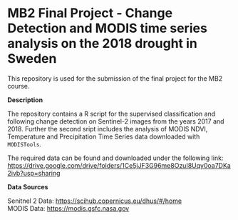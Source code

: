 # MB2 Final Project - Change Detection and MODIS time series analysis on the 2018 drought in Sweden

This repository is used for the submission of the final project for the MB2 course.


**Description**

The repository contains a R script for the supervised classification and following change detection on Sentinel-2 images from the years 2017 and 2018. Further the second sript includes the analysis of MODIS NDVI, Temperature and Precipitation Time Series data downloaded with `MODISTools`.

The required data can be found and downloaded under the following link: https://drive.google.com/drive/folders/1Ce5jJF3G96me8OzuI8Uqy0oa7DKa2ivb?usp=sharing


**Data Sources**

Senitnel 2 Data: https://scihub.copernicus.eu/dhus/#/home                                                                                                                 
MODIS Data: https://modis.gsfc.nasa.gov


